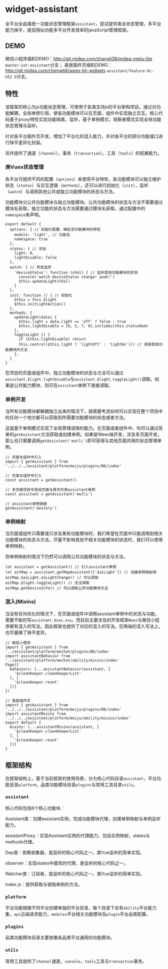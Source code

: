 # widget-assistant

全平台全品类统一功能状态管理框架`assistant`，尝试提供类全状态管理，多平台能力抹平，提高相似功能多平台开发效率的javaScript管理框架。

## DEMO

微信小程序烟机DEMO：http://git.midea.com/zhangjl38/midea-meiju-lite `master-iot-assistant`分支；
美居插件页烟机DEMO：http://git.midea.com/chenwb8/weex-kh-widgets `assistant/feature-9c-UI2.5`分支。

## 特性

该框架的核心为js功能状态管理，可使用于各类支持js的平台架构项目。通过对功能解耦，全局单例引用，使各功能模块可以在页面，组件中实现独立交互。核心代码基于proxy特性实现功能隔离，监听，基于单例模式，观察者模式实现全局功能状态管理与监听。

针对各平台插件页开发，增加了平台化的混入能力，并对各平台的部分功能接口进行抹平差异化封装。

另外提供了通道（`channel`），事务（`transaction`），工具（`tools`）的拓展能力。

### 类Vuex状态管理

各平台可提供不同的配置（`options`）来使用平台特性，各功能模块可以独立维护状态（`states`）与交互逻辑（`methods`），还可以进行初始化（`init`），监听（`watch`）与调用其他公共或独立功能模块的状态与方法。

功能模块分公共功能模块与独立功能模块。公共功能模块的状态与方法不需要通过模块名获取，独立功能的状态与方法需要通过模块名获取。通过配置中的`namespace`来声明。

```
export default {
  options: { // 初始化配置，确定该功能模块的特性
    module: 'light', // 功能名
    namespace: true
  },
  states: { // 状态
    light: 0,
    lightDisable: false
  },
  watch: { // 状态监听
    'deviceStatus': function (nVal) { // 监听其他功能模块的状态
      console('watch deviceStatus change! yeah!')
      $this.updateLight(nVal)
    }
  },
  init: function () { // 初始化
    $this = this.$light
    $this.initLightAction()
  },
  methods: {
    updateLight(data) {
      $this.light = data.light == 'off' ? false : true
      $this.lightDisable = [0, 3, 7, 9].includes(this.statusNum)
    },
    toggleLight () {
      if ($this.lightDisable) return
      this.control($this.light ? 'lightOff' : 'lightOn')() // 调用其他功能模块的方法
    },
  }
}
```

在项目的页面或组件中，独立功能模块的状态与方法可以通过`assistant.$light.lightDisable`与`assistant.$light.toggleLight()`调取。如果是公共能力模块，则可在`assistant`单例下直接调取。

### 单例开发

当所有功能模块都解耦独立出来的情况下，就需要考虑如何可以实现在整个项目中的任何一个地方都可以获取到所需要功能模块的状态或者方法。

这就基于单例模式实现了全局管理调用的能力。在页面或者组件中，均可以通过简单的`getAssistant`方法获取或创建单例。如果是Weex端开发，涉及多页面开发，那么也只需要调用`getAssistant('mutli')`即可获得与其他页面共用的状态管理单例。

```
// 页面与组件中引入
import { getAssistant } from '../../../assistant/platform/meiju/plugins/B6/index'

// 页面与组件中引入
const assistant = getAssistant()

// 多页面项目中其他页面与首页共用assistant单例
const assistant = getAssistant('mutli')

// assistant单例销毁
getAssistant('destory')

```

### 单例映射

当页面或组件只需要或只涉及某些功能模块时，我们希望在页面中只能调用到相关功能模块的状态与方法，尽量不影响其他不相关功能模块的状态时，我们可以使用单例映射。

但单例映射的情况下仍然可以调用公共功能模块的状态与方法。

```
let assistant = getAssistant() // 引入assistant单例
let astMap = assistant.getMapAssistant(['$aiLight']) // 创建单例映射体
astMap.$aiLight.aiLightChange() // 可以调取
astMap.$light.toggleLight() // 无法调取
astMap.getDeviceInfo() // 可以调取公共功能模块方法
```

### 混入(Mixins)

当没有任何优化的情况下，在页面或组件中调用assistant单例中的状态与功能，需要不断的写`assistant.$xxx.xxx`。而目前主要涉及的开发框架`Weex`与微信小程序都有混入的写法。因此框架也提供了对应的混入的写法。在两端的混入写法上，也尽量做了抹平差异。

```
// 微信小程序
import { getAssistant } from '../assistant/platform/wechat/plugins/B6/index'
import assistantBehavior from '../assistant/platform/wechat/ability/mixins/index'
Page({
  behaviors: [...assistantBehavior(assistant, [
    '$cleanKeeper.cleanKeeperList'
  ], [
    '$cleanKeeper.reset'
  ])]
})

// 美居插件页
import { getAssistant } from '../../../assistant/platform/meiju/plugins/B6/index'
import assistantMixins from '../../../assistant/platform/meiju/ability/mixins/index'
export default {
  mixins: [...assistantMixins(assistant, [
    '$cleanKeeper.cleanKeeperList'
  ], [
    '$cleanKeeper.reset'
  ])]
}
```

## 框架结构

在框架结构上，基于当前框架的使用场景，分为核心代码目录`assistant`，平台功能目录`platform`，品类功能模块目录`plugins`与常用工具目录`utils`。

### `assistant`

核心代码包括6个核心功能块：

Assistant类：创建assistant实例，完成功能模块代理，创建单例映射与单例监听能力。

assistantProxy：实现Assistant实例的代理能力，包括实例映射，states与methods代理。

Dep类：依赖收集器，是监听的核心代码之一。类Vue监听的简单实现。

observer：实现states中属性的代理，是监听的核心代码之一。

Watcher类：订阅者，是监听的核心代码之一。类Vue监听的简单实现。

index.js：提供获取与销毁单例的方法。

### `platform`

平台功能根据不同平台创建单独的平台目录，每个目录下会有`ability`平台能力集，`api`云端请求能力，`modules`平台相关功能模块及`plugin`平台品类配置。

### `plugins`

品类功能模块目录主要放置各品类平台通用的功能模块。

### `utils`

常用工具提供了`channel`通道，`console`，`tools`工具与`transaction`事务。